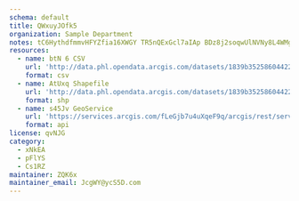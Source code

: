 ```yaml
---
schema: default
title: QWxuyJOfk5 
organization: Sample Department 
notes: tC6HythdfmmvHFYZfia16XWGY TR5nQExGcl7aIAp BDz8j2soqwUlNVNy8L4WMgAke0Jd7c54PShunLq9buOQEe9V2MrpPJCOrv 
resources:
  - name: btN 6 CSV
    url: 'http://data.phl.opendata.arcgis.com/datasets/1839b35258604422b0b520cbb668df0d_0.csv'
    format: csv
  - name: AtUxq Shapefile
    url: 'http://data.phl.opendata.arcgis.com/datasets/1839b35258604422b0b520cbb668df0d_0.zip'
    format: shp
  - name: s45Jv GeoService
    url: 'https://services.arcgis.com/fLeGjb7u4uXqeF9q/arcgis/rest/services/Air_Monitoring_Stations/FeatureServer/0/query'
    format: api
license: qvNJG 
category:
  - xNkEA 
  - pFlYS 
  - Cs1RZ 
maintainer: ZQK6x  
maintainer_email: JcgWY@ycS5D.com
---
```

